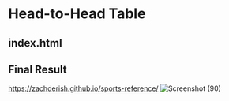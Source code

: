 # Head-to-Head Table

## index.html



## Final Result
https://zachderish.github.io/sports-reference/
![Screenshot (90)](https://user-images.githubusercontent.com/29740457/213735601-11faf9ba-0c24-4196-94ce-2f765e737351.png)
